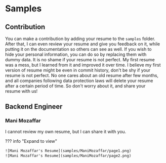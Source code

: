 # Samples

## Contribution

You can make a contribution by adding your resume to the `samples` folder.
After that, I can even review your resume and give you feedback on it, while putting it on the documentation so others can see as well. If you wish to hide your personal information, you can do so by replacing them with dummy data. It is no shame if your resume is not perfect. My first resume was a mess, but I learned from it and improved it over time. I believe my first version of resume might be even in commit history, don't be shy if your resume is not perfect. No one cares about an old resume after few months, and all companies following data protection laws will delete your resume after a certain period of time. So don't worry about it, and share your resume with us!

## Backend Engineer

### Mani Mozaffar

I cannot review my own resume, but I can share it with you.

??? info "Expand to view"

    ![Mani Mozaffar's Resume](samples/ManiMozaffar/page1.png)
    ![Mani Mozaffar's Resume](samples/ManiMozaffar/page2.png)
